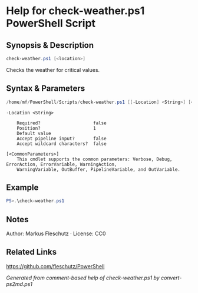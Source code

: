 # Help for check-weather.ps1 PowerShell Script

## Synopsis & Description
```powershell
check-weather.ps1 [<location>]
```

Checks the weather for critical values.

## Syntax & Parameters
```powershell
/home/mf/PowerShell/Scripts/check-weather.ps1 [[-Location] <String>] [<CommonParameters>]
```

```
-Location <String>
    
    Required?                    false
    Position?                    1
    Default value                
    Accept pipeline input?       false
    Accept wildcard characters?  false
```

```
[<CommonParameters>]
    This cmdlet supports the common parameters: Verbose, Debug, ErrorAction, ErrorVariable, WarningAction, 
    WarningVariable, OutBuffer, PipelineVariable, and OutVariable.
```

## Example
```powershell
PS>.\check-weather.ps1
```


## Notes
Author: Markus Fleschutz · License: CC0

## Related Links
https://github.com/fleschutz/PowerShell

*Generated from comment-based help of check-weather.ps1 by convert-ps2md.ps1*
